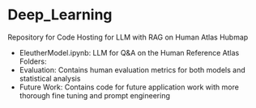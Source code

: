 # Deep_Learning
Repository for Code Hosting for LLM with RAG on Human Atlas Hubmap
* EleutherModel.ipynb: LLM for Q&A on the Human Reference Atlas
Folders:
* Evaluation: Contains human evaluation metrics for both models and statistical analysis
* Future Work: Contains code for future application work with more thorough fine tuning and prompt engineering
